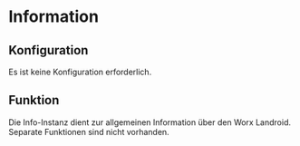 <!DOCTYPE html>
<html lang="de">
  <head>
    <meta charset="utf-8">
	<meta name="viewport" content="width=device-width">
  </head>

  <body>
	<h1>Information</h1>
	<h2>Konfiguration</h2>
	Es ist keine Konfiguration erforderlich.
	<h2>Funktion</h2>
	Die Info-Instanz dient zur allgemeinen Information über den Worx Landroid. Separate Funktionen sind nicht vorhanden.
  </body>
</html>


